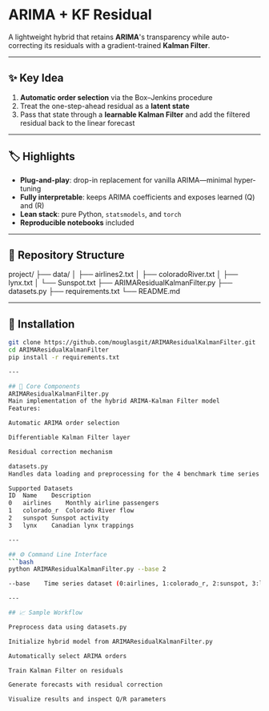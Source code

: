 # ARIMA + KF Residual

A lightweight hybrid that retains **ARIMA**'s transparency while auto-correcting its residuals with a gradient-trained **Kalman Filter**.

---

## ✨ Key Idea
1. **Automatic order selection** via the Box–Jenkins procedure  
2. Treat the one-step-ahead residual as a **latent state**  
3. Pass that state through a **learnable Kalman Filter** and add the filtered residual back to the linear forecast

---

## 🏷️ Highlights
- **Plug-and-play**: drop-in replacement for vanilla ARIMA—minimal hyper-tuning  
- **Fully interpretable**: keeps ARIMA coefficients and exposes learned \(Q\) and \(R\)  
- **Lean stack**: pure Python, `statsmodels`, and `torch`  
- **Reproducible notebooks** included

---

## 📂 Repository Structure

project/
├── data/
│ ├── airlines2.txt
│ ├── coloradoRiver.txt
│ ├── lynx.txt
│ └── Sunspot.txt
├── ARIMAResidualKalmanFilter.py
├── datasets.py
├── requirements.txt
└── README.md


---

## 🚀 Installation
```bash
git clone https://github.com/mouglasgit/ARIMAResidualKalmanFilter.git
cd ARIMAResidualKalmanFilter
pip install -r requirements.txt

---

## 🧠 Core Components
ARIMAResidualKalmanFilter.py
Main implementation of the hybrid ARIMA-Kalman Filter model
Features:

Automatic ARIMA order selection

Differentiable Kalman Filter layer

Residual correction mechanism

datasets.py
Handles data loading and preprocessing for the 4 benchmark time series:

Supported Datasets
ID	Name	Description
0	airlines	Monthly airline passengers
1	colorado_r	Colorado River flow
2	sunspot	Sunspot activity
3	lynx	Canadian lynx trappings

---

## ⚙️ Command Line Interface
```bash
python ARIMAResidualKalmanFilter.py --base 2

--base    Time series dataset (0:airlines, 1:colorado_r, 2:sunspot, 3:lynx)

---

## 📈 Sample Workflow

Preprocess data using datasets.py

Initialize hybrid model from ARIMAResidualKalmanFilter.py

Automatically select ARIMA orders

Train Kalman Filter on residuals

Generate forecasts with residual correction

Visualize results and inspect Q/R parameters
